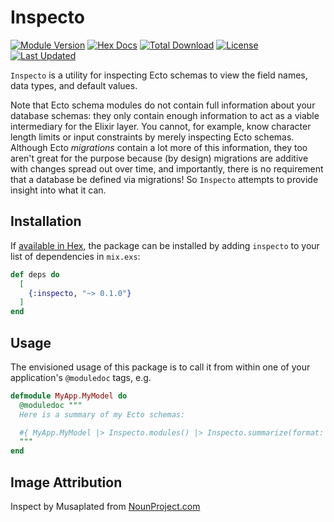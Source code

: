 # Inspecto

[![Module Version](https://img.shields.io/hexpm/v/inspecto.svg)](https://hex.pm/packages/inspecto)
[![Hex Docs](https://img.shields.io/badge/hex-docs-lightgreen.svg)](https://hexdocs.pm/inspecto/)
[![Total Download](https://img.shields.io/hexpm/dt/inspecto.svg)](https://hex.pm/packages/inspecto)
[![License](https://img.shields.io/hexpm/l/inspecto.svg)](https://hex.pm/packages/inspecto)
[![Last Updated](https://img.shields.io/github/last-commit/fireproofsocks/inspecto.svg)](https://github.com/fireproofsocks/inspecto/commits/master)

`Inspecto` is a utility for inspecting Ecto schemas to view the field names,
  data types, and default values.

Note that Ecto schema modules do not contain full information about your database schemas: they only contain enough information to act as a viable intermediary for the Elixir layer.  You cannot, for example, know character length limits or input constraints by merely inspecting Ecto schemas.  Although Ecto _migrations_ contain a lot more of this information, they too aren't great for the purpose because (by design) migrations are additive with changes spread out over time, and importantly, there is no requirement that a database be defined via migrations! So `Inspecto` attempts to provide insight into what it can.

## Installation

If [available in Hex](https://hex.pm/docs/publish), the package can be installed
by adding `inspecto` to your list of dependencies in `mix.exs`:

```elixir
def deps do
  [
    {:inspecto, "~> 0.1.0"}
  ]
end
```

## Usage

The envisioned usage of this package is to call it from within one of your application's `@moduledoc` tags, e.g.

```elixir
defmodule MyApp.MyModel do
  @moduledoc """
  Here is a summary of my Ecto schemas:

  #{ MyApp.MyModel |> Inspecto.modules() |> Inspecto.summarize(format: :html)}
  """
end
```

## Image Attribution

Inspect by Musaplated from [NounProject.com](https://thenounproject.com/icon/inspect-147710/)

